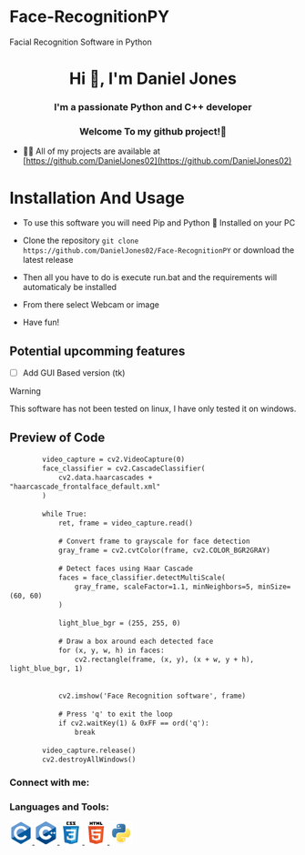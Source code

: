 # Face-RecognitionPY
Facial Recognition Software in Python
<h1 align="center">Hi 👋, I'm Daniel Jones</h1>
<h3 align="center">I'm a passionate Python and C++ developer</h3>
<h3 align="center">Welcome To my github project!👋</h3>

- 👨‍💻 All of my projects are available at [https://github.com/DanielJones02](https://github.com/DanielJones02)

# Installation And Usage

 - To use this software you will need Pip and Python 🐍 Installed on your PC

 - Clone the repository `git clone https://github.com/DanielJones02/Face-RecognitionPY` or download the latest release
   
 - Then all you have to do is execute run.bat and the requirements will automaticaly be installed
   
 - From there select Webcam or image
   
 - Have fun!

## Potential upcomming features

 - [ ] Add GUI Based version (tk)


> [!WARNING]
> This software has not been tested on linux, I have only tested it on windows.

## Preview of Code

```
        video_capture = cv2.VideoCapture(0)
        face_classifier = cv2.CascadeClassifier(
            cv2.data.haarcascades + "haarcascade_frontalface_default.xml"
        )

        while True:
            ret, frame = video_capture.read()
            
            # Convert frame to grayscale for face detection
            gray_frame = cv2.cvtColor(frame, cv2.COLOR_BGR2GRAY)
            
            # Detect faces using Haar Cascade
            faces = face_classifier.detectMultiScale(
                gray_frame, scaleFactor=1.1, minNeighbors=5, minSize=(60, 60)
            )
            
            light_blue_bgr = (255, 255, 0)

            # Draw a box around each detected face
            for (x, y, w, h) in faces:
                cv2.rectangle(frame, (x, y), (x + w, y + h), light_blue_bgr, 1) 

            
            cv2.imshow('Face Recognition software', frame)
            
            # Press 'q' to exit the loop
            if cv2.waitKey(1) & 0xFF == ord('q'):
                break

        video_capture.release()
        cv2.destroyAllWindows()
```


<h3 align="left">Connect with me:</h3>
<p align="left">
</p>

<h3 align="left">Languages and Tools:</h3>
<p align="left"> <a href="https://www.cprogramming.com/" target="_blank" rel="noreferrer"> <img src="https://raw.githubusercontent.com/devicons/devicon/master/icons/c/c-original.svg" alt="c" width="40" height="40"/> </a> <a href="https://www.w3schools.com/cpp/" target="_blank" rel="noreferrer"> <img src="https://raw.githubusercontent.com/devicons/devicon/master/icons/cplusplus/cplusplus-original.svg" alt="cplusplus" width="40" height="40"/> </a> <a href="https://www.w3schools.com/css/" target="_blank" rel="noreferrer"> <img src="https://raw.githubusercontent.com/devicons/devicon/master/icons/css3/css3-original-wordmark.svg" alt="css3" width="40" height="40"/> </a> <a href="https://www.w3.org/html/" target="_blank" rel="noreferrer"> <img src="https://raw.githubusercontent.com/devicons/devicon/master/icons/html5/html5-original-wordmark.svg" alt="html5" width="40" height="40"/> </a> <a href="https://www.python.org" target="_blank" rel="noreferrer"> <img src="https://raw.githubusercontent.com/devicons/devicon/master/icons/python/python-original.svg" alt="python" width="40" height="40"/> </a> </p>


